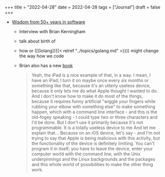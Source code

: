 +++
title = "2022-04-28"
date = 2022-04-28
tags = ["Journal"]
draft = false
+++

-   [Wisdom from 50+ years in software](https://changelog.com/podcast/484)
    -   Interview with Brian Kerningham

    -   talk about birth of

    -   how or ([Golang]({{< relref "../topics/golang.md" >}})) might change the way how we code

    -   Brian also has a new [book](https://www.goodreads.com/en/book/show/53011383-unix)

        > Yeah, the iPad is a nice example of that, in a way. I mean, I have an iPad; I turn it on maybe once every six months or something like that, because it's an utterly useless device, because it only lets me do what Apple thought I wanted to do. And I don't know how to make it do most of the things, because it requires funny artificial "wiggle your fingers while rubbing your elbow with something else" to make something happen, which with a command line interface - and this is the old-fogey speaking - I could type two or three characters and I'd be done. But I don't use it primarily because it's not programmable. It is a totally useless device to me And let me explain that... Because on an iOS device, let's say - and I'm not trying to say that Apple is being malicious with this activity, but the functionality of the device is definitely limiting. You can't program it in itself; you have to leave the device, enter your computer world with the command line, with the Unix underpinnings and the Linux backgrounds and the packages and this whole world of possibilities to make the other thing work.